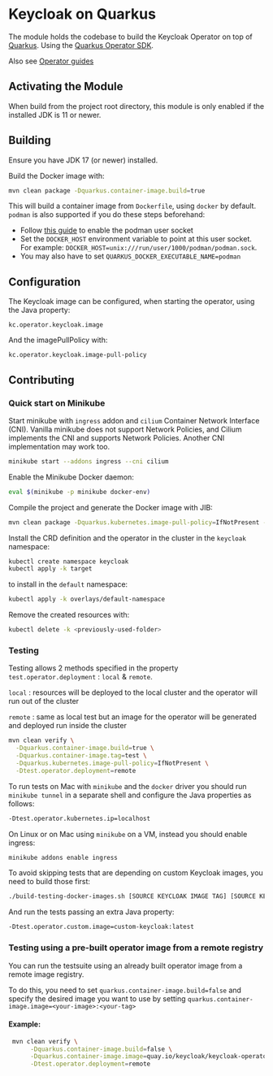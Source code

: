 # Keycloak on Quarkus

The module holds the codebase to build the Keycloak Operator on top of [Quarkus](https://quarkus.io/).
Using the [Quarkus Operator SDK](https://github.com/quarkiverse/quarkus-operator-sdk).

Also see [Operator guides](https://www.keycloak.org/guides#operator)

## Activating the Module

When build from the project root directory, this module is only enabled if the installed JDK is 11 or newer. 

## Building

Ensure you have JDK 17 (or newer) installed.

Build the Docker image with:

```bash
mvn clean package -Dquarkus.container-image.build=true
```

This will build a container image from `Dockerfile`, using `docker` by default. `podman` is also supported if you do these steps beforehand:

- Follow [this guide](https://quarkus.io/guides/podman#setting-docker_host-on-linux) to enable the podman user socket
- Set the `DOCKER_HOST` environment variable to point at this user socket. For example: `DOCKER_HOST=unix:///run/user/1000/podman/podman.sock`.
- You may also have to set `QUARKUS_DOCKER_EXECUTABLE_NAME=podman`

## Configuration

The Keycloak image can be configured, when starting the operator, using the Java property:

```
kc.operator.keycloak.image
```

And the imagePullPolicy with:

```
kc.operator.keycloak.image-pull-policy
```

## Contributing

### Quick start on Minikube

Start minikube with `ingress` addon and `cilium` Container Network Interface (CNI).
Vanilla minikube does not support Network Policies, and Cilium implements the CNI and supports Network Policies.
Another CNI implementation may work too.

```bash
minikube start --addons ingress --cni cilium
```

Enable the Minikube Docker daemon:

```bash
eval $(minikube -p minikube docker-env)
```

Compile the project and generate the Docker image with JIB:

```bash
mvn clean package -Dquarkus.kubernetes.image-pull-policy=IfNotPresent -Dquarkus.container-image.build=true
```

Install the CRD definition and the operator in the cluster in the `keycloak` namespace:

```bash
kubectl create namespace keycloak
kubectl apply -k target
```

to install in the `default` namespace:

```bash
kubectl apply -k overlays/default-namespace
```

Remove the created resources with:

```bash
kubectl delete -k <previously-used-folder>
```

### Testing

Testing allows 2 methods specified in the property `test.operator.deployment` : `local` & `remote`. 

`local` : resources will be deployed to the local cluster and the operator will run out of the cluster

`remote` : same as local test but an image for the operator will be generated and deployed run inside the cluster

```bash
mvn clean verify \
  -Dquarkus.container-image.build=true \
  -Dquarkus.container-image.tag=test \
  -Dquarkus.kubernetes.image-pull-policy=IfNotPresent \
  -Dtest.operator.deployment=remote
```

To run tests on Mac with `minikube` and the `docker` driver you should run `minikube tunnel` in a separate shell and configure the Java properties as follows:
```bash
-Dtest.operator.kubernetes.ip=localhost
```

On Linux or on Mac using `minikube` on a VM, instead you should enable ingress:
```bash
minikube addons enable ingress
```

To avoid skipping tests that are depending on custom Keycloak images, you need to build those first:

```bash
./build-testing-docker-images.sh [SOURCE KEYCLOAK IMAGE TAG] [SOURCE KEYCLOAK IMAGE]
```

And run the tests passing an extra Java property:

```bash
-Dtest.operator.custom.image=custom-keycloak:latest
```

### Testing using a pre-built operator image from a remote registry
You can run the testsuite using an already built operator image from a remote image registry. 

To do this, you need to set `quarkus.container-image.build=false` and specify the desired image 
you want to use by setting `quarkus.container-image.image=<your-image>:<your-tag>`

#### Example:

```bash
 mvn clean verify \
      -Dquarkus.container-image.build=false \
      -Dquarkus.container-image.image=quay.io/keycloak/keycloak-operator:nightly \
      -Dtest.operator.deployment=remote
```
